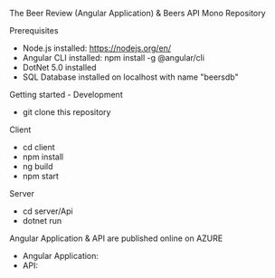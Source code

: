 The Beer Review (Angular Application) & Beers API Mono Repository

Prerequisites
- Node.js installed: https://nodejs.org/en/
- Angular CLI installed: npm install -g @angular/cli
- DotNet 5.0 installed
- SQL Database installed on localhost with name "beersdb"

Getting started - Development
- git clone this repository

Client
- cd client
- npm install
- ng build
- npm start

Server
- cd server/Api
- dotnet run

Angular Application & API are published online on AZURE
- Angular Application:
- API: 
